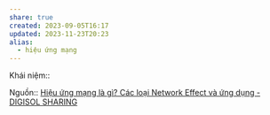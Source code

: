 ```yaml
---
share: true
created: 2023-09-05T16:17
updated: 2023-11-23T20:23
alias:
  - hiệu ứng mạng
---
```

Khái niệm:: 

Nguồn:: [Hiệu ứng mạng là gì? Các loại Network Effect và ứng dụng - DIGISOL SHARING](https://digisol.asia/hieu-ung-mang-la-gi-cac-loai-network-effect-va-ung-dung/)